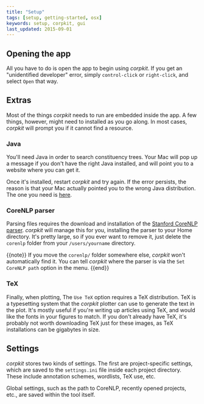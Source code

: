 ```yaml
---
title: "Setup"
tags: [setup, getting-started, osx]
keywords: setup, corpkit, gui
last_updated: 2015-09-01
---
```


## Opening the app

All you have to do is open the app to begin using *corpkit*. If you get an "unidentified developer" error, simply `control-click` or `right-click`, and select `Open` that way. 

## Extras

Most of the things *corpkit* needs to run are embedded inside the app. A few things, however, might need to installed as you go along. In most cases, *corpkit* will prompt you if it cannot find a resource.

### Java

You'll need Java in order to search constituency trees. Your Mac will pop up a message if you don't have the right Java installed, and will point you to a website where you can get it.

Once it's installed, restart *corpkit* and try again. If the error persists, the reason is that your Mac actually pointed you to the wrong Java distribution. The one you need is [here](https://support.apple.com/downloads/DL1572/en_US/javaforosx.dmg). 

### CoreNLP parser

Parsing files requires the download and installation of the [Stanford CoreNLP parser](http://nlp.stanford.edu/software/corenlp.shtml). *corpkit* will manage this for you, installing the parser to your Home directory. It's pretty large, so if you ever want to remove it, just delete the `corenlp` folder from your `/users/yourname` directory.

{{note}} If you move the `corenlp/` folder somewhere else, *corpkit* won't automatically find it. You can tell *corpkit* where the parser is via the `Set CoreNLP path` option in the menu. {{end}}

### TeX

Finally, when plotting, The `Use TeX` option requires a TeX distribution. TeX is a typesetting system that the *corpkit* plotter can use to generate the text in the plot. It's mostly useful if you're writing up articles using TeX, and would like the fonts in your figures to match. If you don't already have TeX, it's probably not worth downloading TeX just for these images, as TeX installations can be gigabytes in size.

## Settings

*corpkit* stores two kinds of settings. The first are project-specific settings, which are saved to the `settings.ini` file inside each project directory. These include annotation schemes, wordlists, TeX use, etc.

Global settings, such as the path to CoreNLP, recently opened projects, etc., are saved within the tool itself.
